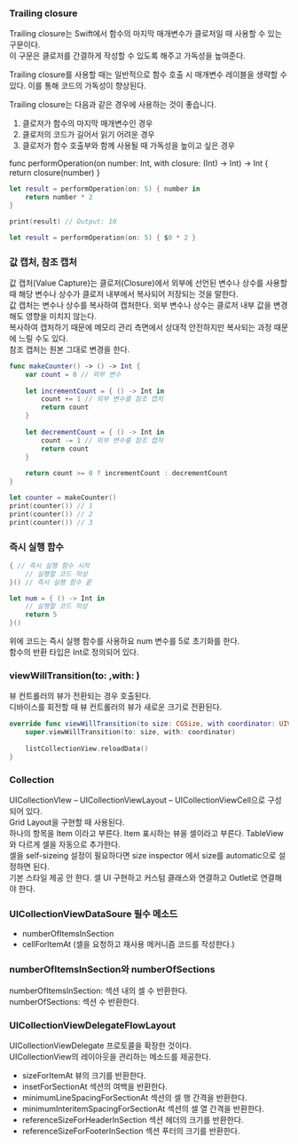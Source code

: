 ### Trailing closure
Trailing closure는 Swift에서 함수의 마지막 매개변수가 클로저일 때 사용할 수 있는 구문이다.<br>
이 구문은 클로저를 간결하게 작성할 수 있도록 해주고 가독성을 높여준다.<br>

Trailing closure를 사용할 때는 일반적으로 함수 호출 시 매개변수 레이블을 생략할 수 있다. 이를 통해 코드의 가독성이 향상된다.<br>

Trailing closure는 다음과 같은 경우에 사용하는 것이 좋습니다.<br>

1. 클로저가 함수의 마지막 매개변수인 경우
2. 클로저의 코드가 길어서 읽기 어려운 경우
3. 클로저가 함수 호출부와 함께 사용될 때 가독성을 높이고 싶은 경우

func performOperation(on number: Int, with closure: (Int) -> Int) -> Int {
    return closure(number)
}
```swift
let result = performOperation(on: 5) { number in
    return number * 2
}

print(result) // Output: 10

let result = performOperation(on: 5) { $0 * 2 }
```

### 값 캡처, 참조 캡처
값 캡처(Value Capture)는 클로저(Closure)에서 외부에 선언된 변수나 상수를 사용할 때 해당 변수나 상수가 클로저 내부에서 복사되어 저장되는 것을 말한다.<br>
값 캡처는 변수나 상수를 복사하여 캡처한다. 외부 변수나 상수는 클로저 내부 값을 변경해도 영향을 미치지 않는다.<br>
복사하여 캡처하기 때문에 메모리 관리 측면에서 상대적 안전하지만 복사되는 과정 때문에 느릴 수도 있다.<br>
참조 캡처는 원본 그대로 변경을 한다.<br>

```swift
func makeCounter() -> () -> Int {
    var count = 0 // 외부 변수
    
    let incrementCount = { () -> Int in
        count += 1 // 외부 변수를 참조 캡처
        return count
    }
    
    let decrementCount = { () -> Int in
        count -= 1 // 외부 변수를 참조 캡처
        return count
    }
    
    return count >= 0 ? incrementCount : decrementCount
}

let counter = makeCounter()
print(counter()) // 1
print(counter()) // 2
print(counter()) // 3

```
### 즉시 실행 함수
```swift
{ // 즉시 실행 함수 시작
    // 실행할 코드 작성
}() // 즉시 실행 함수 끝
```
```swift
let num = { () -> Int in
    // 실행할 코드 작성
    return 5
}()

```
위에 코드는 즉시 실행 함수를 사용하요 num 변수를 5로 초기화를 한다.<br>
함수의 반환 타입은 Int로 정의되어 있다.<br>

### viewWillTransition(to: ,with: )
뷰 컨트롤러의 뷰가 전환되는 경우 호출된다.<br>
디바이스를 회전할 때 뷰 컨트롤러의 뷰가 새로운 크기로 전환된다.<br>
```swift
override func viewWillTransition(to size: CGSize, with coordinator: UIViewControllerTransitionCoordinator) {
    super.viewWillTransition(to: size, with: coordinator)
    
    listCollectionView.reloadData()
}
```

### Collection
UICollectionVIew – UICollectionViewLayout – UICollectionViewCell으로 구성되어 있다.<br>
Grid Layout을 구현할 때 사용된다.<br>
하나의 항목을 Item 이라고 부른다. Item 표시하는 뷰을 셀이라고 부른다. TableView와 다르게 셀을 자동으로 추가한다.<br>
셀을 self-sizeing 설정이 필요하다면 size inspector 에서 size를 automatic으로 설정하면 된다.<br>
기본 스타일 제공 안 한다. 셀 UI 구현하고 커스텀 클래스와 연결하고 Outlet로 연결해야 한다.<br>
 
 ### UICollectionViewDataSoure 필수 메소드
 - numberOfItemsInSection
 - cellForItemAt (셀을 요청하고 재사용 메커니즘 코드를 작성한다.)

### numberOfItemsInSection와 numberOfSections 
numberOfItemsInSection: 섹션 내의 셀 수 반환한다.<br>
numberOfSections: 섹션 수 반환한다.<br>

### UICollectionViewDelegateFlowLayout
UICollectionViewDelegate 프로토콜을 확장한 것이다.<br> 
UICollectionView의 레이아웃을 관리하는 메소드를 제공한다.<br>
- sizeForItemAt 뷰의 크기를 반환한다.
- insetForSectionAt 섹션의 여백을 반환한다.
- minimumLineSpacingForSectionAt 섹션의 셀 행 간격을 반환한다.
- minimumInteritemSpacingForSectionAt 섹션의 셀 열 간격을 반환한다.
- referenceSizeForHeaderInSection 섹션 헤더의 크기를 반환한다.
- referenceSizeForFooterInSection 섹션 푸터의 크기를 반환한다.
